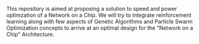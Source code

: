 This repository is aimed at proposing a solution to speed and power optimzation of a Network on a Chip. We will try to integrate reinforcement learning along with few aspects of Genetic Algorithms and Particle Swarm Optimization concepts to arrive at an optimal design for the "Network on a Chip" Architecture.
